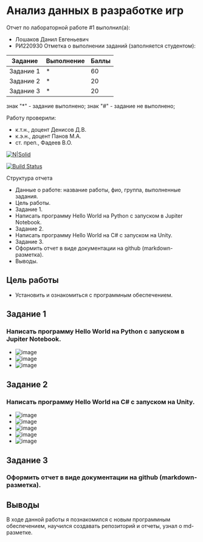 # Анализ данных в разработке игр
Отчет по лабораторной работе #1 выполнил(а):
- Лошаков Данил Евгеньевич
- РИ220930
Отметка о выполнении заданий (заполняется студентом):

| Задание | Выполнение | Баллы |
| ------ | ------ | ------ |
| Задание 1 | * | 60 |
| Задание 2 | * | 20 |
| Задание 3 | * | 20 |

знак "*" - задание выполнено; знак "#" - задание не выполнено;

Работу проверили:
- к.т.н., доцент Денисов Д.В.
- к.э.н., доцент Панов М.А.
- ст. преп., Фадеев В.О.

[![N|Solid](https://cldup.com/dTxpPi9lDf.thumb.png)](https://nodesource.com/products/nsolid)

[![Build Status](https://travis-ci.org/joemccann/dillinger.svg?branch=master)](https://travis-ci.org/joemccann/dillinger)

Структура отчета

- Данные о работе: название работы, фио, группа, выполненные задания.
- Цель работы.
- Задание 1.
- Написать программу Hello World на Python с запуском в Jupiter Notebook.
- Задание 2.
- Написать программу Hello World на C# с запуском на Unity.
- Задание 3.
- Оформить отчет в виде документации на github (markdown-разметка).
- Выводы.

## Цель работы
- Установить и ознакомиться с программным обеспечением. 

## Задание 1
### Написать программу Hello World на Python с запуском в Jupiter Notebook.
-  ![image](https://github.com/smakkkkk/DA-in-GameDev-lab1/assets/129764703/884a8608-c1d5-4f51-b94a-d28259c0085a)
-  ![image](https://github.com/smakkkkk/DA-in-GameDev-lab1/assets/129764703/6fdcfe05-66fc-4f9a-9a68-97e38c80c0bb)
-  ![image](https://github.com/smakkkkk/DA-in-GameDev-lab1/assets/129764703/7e87e80c-eefd-4591-a361-eb7aa6ca72a5)


## Задание 2
### Написать программу Hello World на C# с запуском на Unity.
- ![image](https://github.com/smakkkkk/DA-in-GameDev-lab1/assets/129764703/0213636a-2c9e-41d4-beb7-7a4f486b0272)
- ![image](https://github.com/smakkkkk/DA-in-GameDev-lab1/assets/129764703/cb802e67-45ac-4756-895a-6d245b98187a)
- ![image](https://github.com/smakkkkk/DA-in-GameDev-lab1/assets/129764703/49c6b87c-abd7-4761-b7d8-dad38913da01)
- ![image](https://github.com/smakkkkk/DA-in-GameDev-lab1/assets/129764703/ba4246a4-59e6-4c24-9eec-0e8cb02b9e14)
- ![image](https://github.com/smakkkkk/DA-in-GameDev-lab1/assets/129764703/8408d894-bc00-4067-b9ac-cdf4b587df6d)

 







## Задание 3
### Оформить отчет в виде документации на github (markdown-разметка).


## Выводы

В ходе данной работы я познакомился с новым программным обеспечением, научился создавать репозиторий и отчеты, узнал о md-разметке.

